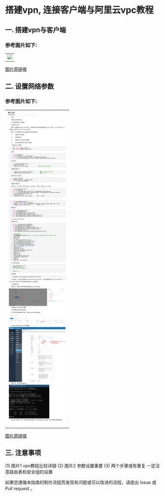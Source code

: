 # 搭建vpn, 连接客户端与阿里云vpc教程


## 一. 搭建vpn与客户端

### 参考图片如下:
<table><tr><td>
<img src="../../images/1_搭建OpenVPN服务与管理.jpg" />
</td></tr></table>

[图片原链接](https://www.jianshu.com/p/94ca445a508f)

## 二. 设置网络参数

### 参考图片如下:
<table><tr><td>
<img src="../../images/2_阿里云ECS-openvpn-与办公网内网互通.jpg" />
</td></tr></table>

[图片原链接](https://blog.dvcloud.xin/2020/11/04/%E9%98%BF%E9%87%8C%E4%BA%91ecs-vpc%E7%BD%91%E7%BB%9C%E6%90%AD%E5%BB%BAopenvpn-%E4%B8%8E%E5%8A%9E%E5%85%AC%E7%BD%91%E5%86%85%E7%BD%91%E4%BA%92%E9%80%9A/)


## 三. 注意事项

(1) 图片1 vpn教程比较详细
(2) 图片2 参数设置重要
(3) 两个步骤或有重复
一定注意路由表和安全组的设置

如果您遵循本指南的制作流程而发现有问题或可以改进的流程，请提出 Issue 或 Pull request 。
